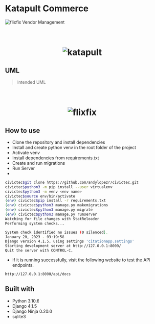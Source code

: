 # Katapult Commerce
<img src="https://media.licdn.com/dms/image/D4E12AQF9yzpGOro1AA/article-cover_image-shrink_720_1280/0/1662417464111?e=2147483647&v=beta&t=ObCOfTGhLzI4QUFDg1mlZlMtL65kq3lX7OPNrN5saZE" alt="flixfix">
Vendor Management
<h1 align="center">
  <br>
  <img src="https://www.criminalandduilawofgeorgia.com/wp-content/uploads/sites/83/primary-images/465-464.jpg" alt="katapult">
  <br>
</h1>

## UML
> Intended UML

<h1 align="center">
  <br>
  <img src="https://i.imgur.com/MQRbcBj.png" alt="flixfix">
  <br>
</h1>

## How to use

* Clone the repository and install dependencies
* Install and create python venv in the root folder of the project
* Activate venv
* Install dependencies from requirements.txt
* Create and run migrations
* Run Server
*

```bash
civictec$git clone https://github.com/andylopezr/civictec.git
civictec$python3 -m pip install --user virtualenv
civictec$python3 -m venv <env name>
civictec$source env/bin/activate
(env) civictec$pip install -r requirements.txt
(env) civictec$python3 manage.py makemigrations
(env) civictec$python3 manage.py migrate
(env) civictec$python3 manage.py runserver
Watching for file changes with StatReloader
Performing system checks...

System check identified no issues (0 silenced).
January 20, 2023 - 03:19:58
Django version 4.1.5, using settings 'citationapp.settings'
Starting development server at http://127.0.0.1:8000/
Quit the server with CONTROL-C.
```

* If it is running successfully, visit the following website to test the API endpoints.
```
http://127.0.0.1:8000/api/docs
```

## Built with

* Python 3.10.6
* Django 4.1.5
* Django Ninja 0.20.0
* sqlite3